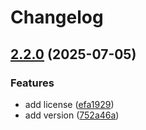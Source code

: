 # Changelog

## [2.2.0](https://github.com/nobbyfix/AzurLane-AssetDownloader/compare/v2.1.0...v2.2.0) (2025-07-05)


### Features

* add license ([efa1929](https://github.com/nobbyfix/AzurLane-AssetDownloader/commit/efa1929c82350630841ad78096683a31032acaf5))
* add version ([752a46a](https://github.com/nobbyfix/AzurLane-AssetDownloader/commit/752a46aac5f1e8c87be70c9e50ef9ef595f3c895))
